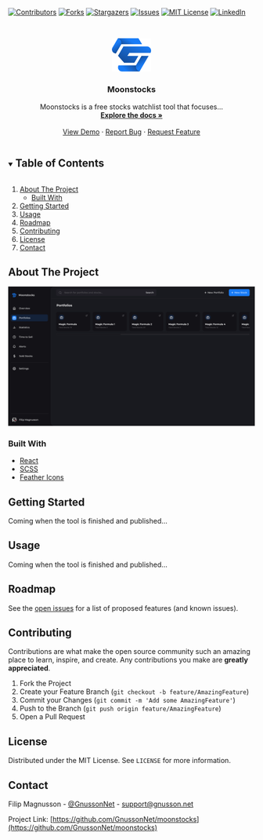 [![Contributors][contributors-shield]][contributors-url]
[![Forks][forks-shield]][forks-url]
[![Stargazers][stars-shield]][stars-url]
[![Issues][issues-shield]][issues-url]
[![MIT License][license-shield]][license-url]
[![LinkedIn][linkedin-shield]][linkedin-url]



<!-- PROJECT LOGO -->
<br />
<p align="center">
  <a href="https://github.com/GnussonNet/moonstocks">
    <img src="https://github.com/GnussonNet/moonstocks/blob/sass/.github/logo.png" alt="Logo" width="80" height="auto">
  </a>

  <h3 align="center">Moonstocks</h3>

  <p align="center">
    Moonstocks is a free stocks watchlist tool that focuses...
    <br />
    <a href="https://github.com/GnussonNet/moonstocks"><strong>Explore the docs »</strong></a>
    <br />
    <br />
    <a href="https://github.com/GnussonNet/moonstocks">View Demo</a>
    ·
    <a href="https://github.com/GnussonNet/moonstocks/issues">Report Bug</a>
    ·
    <a href="https://github.com/GnussonNet/moonstocks/issues">Request Feature</a>
  </p>
</p>



<!-- TABLE OF CONTENTS -->
<details open="open">
  <summary><h2 style="display: inline-block">Table of Contents</h2></summary>
  <ol>
    <li>
      <a href="#about-the-project">About The Project</a>
      <ul>
        <li><a href="#built-with">Built With</a></li>
      </ul>
    </li>
    <li><a href="#getting-started">Getting Started</a></li>
    <li><a href="#usage">Usage</a></li>
    <li><a href="#roadmap">Roadmap</a></li>
    <li><a href="#contributing">Contributing</a></li>
    <li><a href="#license">License</a></li>
    <li><a href="#contact">Contact</a></li>
  </ol>
</details>



<!-- ABOUT THE PROJECT -->
## About The Project

![Moonstocks Dashboard](https://github.com/GnussonNet/moonstocks/blob/sass/.github/dashboard.png)


### Built With

* [React](https://reactjs.org/)
* [SCSS](https://github.com/sass)
* [Feather Icons](https://feathericons.com/)



<!-- GETTING STARTED -->
## Getting Started

Coming when the tool is finished and published...



<!-- USAGE EXAMPLES -->
## Usage

Coming when the tool is finished and published...

<!-- _For more examples, please refer to the [Documentation](https://example.com)_ -->



<!-- ROADMAP -->
## Roadmap

See the [open issues](https://github.com/github_username/moonstocks/issues) for a list of proposed features (and known issues).



<!-- CONTRIBUTING -->
## Contributing

Contributions are what make the open source community such an amazing place to learn, inspire, and create. Any contributions you make are **greatly appreciated**.

1. Fork the Project
2. Create your Feature Branch (`git checkout -b feature/AmazingFeature`)
3. Commit your Changes (`git commit -m 'Add some AmazingFeature'`)
4. Push to the Branch (`git push origin feature/AmazingFeature`)
5. Open a Pull Request



<!-- LICENSE -->
## License

Distributed under the MIT License. See `LICENSE` for more information.



<!-- CONTACT -->
## Contact

Filip Magnusson - [@GnussonNet](https://twitter.com/GnussonNet) - support@gnusson.net

Project Link: [https://github.com/GnussonNet/moonstocks](https://github.com/GnussonNet/moonstocks)



<!-- MARKDOWN LINKS & IMAGES -->
<!-- https://www.markdownguide.org/basic-syntax/#reference-style-links -->
[contributors-shield]: https://img.shields.io/github/contributors/GnussonNet/moonstocks.svg?style=for-the-badge
[contributors-url]: https://github.com/GnussonNet/moonstocks/graphs/contributors
[forks-shield]: https://img.shields.io/github/forks/GnussonNet/moonstocks.svg?style=for-the-badge
[forks-url]: https://github.com/GnussonNet/moonstocks/network/members
[stars-shield]: https://img.shields.io/github/stars/GnussonNet/moonstocks.svg?style=for-the-badge
[stars-url]: https://github.com/GnussonNet/moonstocks/stargazers
[issues-shield]: https://img.shields.io/github/issues/GnussonNet/moonstocks.svg?style=for-the-badge
[issues-url]: https://github.com/GnussonNet/moonstocks/issues
[license-shield]: https://img.shields.io/github/license/GnussonNet/moonstocks.svg?style=for-the-badge
[license-url]: https://github.com/GnussonNet/moonstocks/blob/sass/LICENSE.md
[linkedin-shield]: https://img.shields.io/badge/-LinkedIn-black.svg?style=for-the-badge&logo=linkedin&colorB=555
[linkedin-url]: https://linkedin.com/in/GnussonNet
